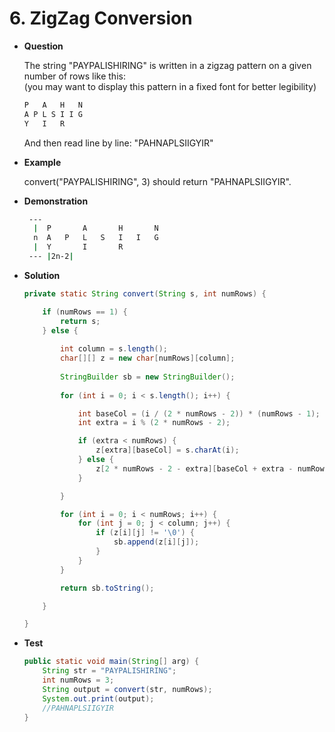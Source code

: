 # 6. ZigZag Conversion

* **Question**

    The string "PAYPALISHIRING" is written in a zigzag pattern on a given number of rows like this:<br> 
    (you may want to display this pattern in a fixed font for better legibility)
    
    ```bash
    P   A   H   N
    A P L S I I G
    Y   I   R
    ```
    
    And then read line by line: "PAHNAPLSIIGYIR"<br>
    
* **Example**

    convert("PAYPALISHIRING", 3) should return "PAHNAPLSIIGYIR".


* **Demonstration**

    ```bash
     ---                 
      |  P       A       H       N 
      n  A   P   L   S   I   I   G 
      |  Y       I       R         
     --- |2n-2|            
    ```
    
* **Solution**

    ```java
    private static String convert(String s, int numRows) {

        if (numRows == 1) {
            return s;
        } else {
            
            int column = s.length();
            char[][] z = new char[numRows][column];
            
            StringBuilder sb = new StringBuilder();
            
            for (int i = 0; i < s.length(); i++) {

                int baseCol = (i / (2 * numRows - 2)) * (numRows - 1);
                int extra = i % (2 * numRows - 2);

                if (extra < numRows) {
                    z[extra][baseCol] = s.charAt(i);
                } else {
                    z[2 * numRows - 2 - extra][baseCol + extra - numRows + 1] = s.charAt(i);
                }

            }

            for (int i = 0; i < numRows; i++) {
                for (int j = 0; j < column; j++) {
                    if (z[i][j] != '\0') {
                        sb.append(z[i][j]);
                    }
                }
            }

            return sb.toString();

        }

    }
    ```

* **Test**

    ```java
    public static void main(String[] arg) {
        String str = "PAYPALISHIRING";
        int numRows = 3;
        String output = convert(str, numRows);
        System.out.print(output);
        //PAHNAPLSIIGYIR
    }
    ```